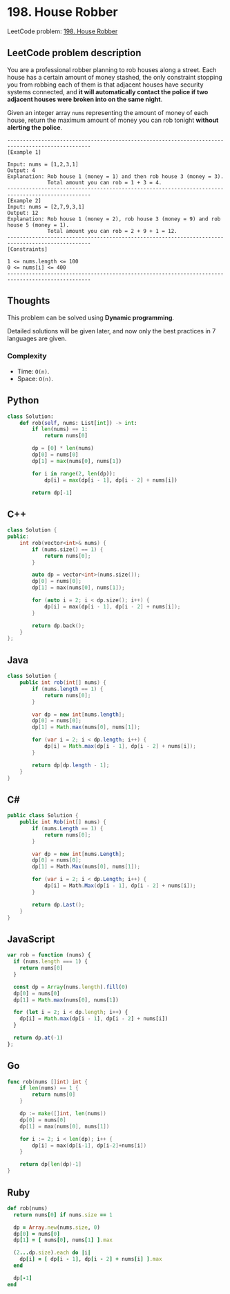 # 198. House Robber
LeetCode problem: [198. House Robber](https://leetcode.com/problems/house-robber/)

## LeetCode problem description
You are a professional robber planning to rob houses along a street. Each house has a certain amount of money stashed, the only constraint stopping you from robbing each of them is that adjacent houses have security systems connected, and **it will automatically contact the police if two adjacent houses were broken into on the same night**.

Given an integer array `nums` representing the amount of money of each house, return the maximum amount of money you can rob tonight **without alerting the police**.
```
-------------------------------------------------------------------------------------------------
[Example 1]

Input: nums = [1,2,3,1]
Output: 4
Explanation: Rob house 1 (money = 1) and then rob house 3 (money = 3).
             Total amount you can rob = 1 + 3 = 4.
-------------------------------------------------------------------------------------------------
[Example 2]
Input: nums = [2,7,9,3,1]
Output: 12
Explanation: Rob house 1 (money = 2), rob house 3 (money = 9) and rob house 5 (money = 1).
             Total amount you can rob = 2 + 9 + 1 = 12.
-------------------------------------------------------------------------------------------------
[Constraints]

1 <= nums.length <= 100
0 <= nums[i] <= 400
-------------------------------------------------------------------------------------------------
```

## Thoughts
This problem can be solved using **Dynamic programming**.

Detailed solutions will be given later, and now only the best practices in 7 languages are given.

### Complexity
* Time: `O(n)`.
* Space: `O(n)`.

## Python
```python
class Solution:
    def rob(self, nums: List[int]) -> int:
        if len(nums) == 1:
            return nums[0]

        dp = [0] * len(nums)
        dp[0] = nums[0]
        dp[1] = max(nums[0], nums[1])

        for i in range(2, len(dp)):
            dp[i] = max(dp[i - 1], dp[i - 2] + nums[i])

        return dp[-1]
```

## C++
```cpp
class Solution {
public:
    int rob(vector<int>& nums) {
        if (nums.size() == 1) {
            return nums[0];
        }

        auto dp = vector<int>(nums.size());
        dp[0] = nums[0];
        dp[1] = max(nums[0], nums[1]);

        for (auto i = 2; i < dp.size(); i++) {
            dp[i] = max(dp[i - 1], dp[i - 2] + nums[i]);
        }

        return dp.back();
    }
};
```

## Java
```java
class Solution {
    public int rob(int[] nums) {
        if (nums.length == 1) {
            return nums[0];
        }

        var dp = new int[nums.length];
        dp[0] = nums[0];
        dp[1] = Math.max(nums[0], nums[1]);

        for (var i = 2; i < dp.length; i++) {
            dp[i] = Math.max(dp[i - 1], dp[i - 2] + nums[i]);
        }

        return dp[dp.length - 1];
    }
}
```

## C#
```c#
public class Solution {
    public int Rob(int[] nums) {
        if (nums.Length == 1) {
            return nums[0];
        }

        var dp = new int[nums.Length];
        dp[0] = nums[0];
        dp[1] = Math.Max(nums[0], nums[1]);

        for (var i = 2; i < dp.Length; i++) {
            dp[i] = Math.Max(dp[i - 1], dp[i - 2] + nums[i]);
        }

        return dp.Last();
    }
}
```

## JavaScript
```javascript
var rob = function (nums) {
  if (nums.length === 1) {
    return nums[0]
  }

  const dp = Array(nums.length).fill(0)
  dp[0] = nums[0]
  dp[1] = Math.max(nums[0], nums[1])

  for (let i = 2; i < dp.length; i++) {
    dp[i] = Math.max(dp[i - 1], dp[i - 2] + nums[i])
  }

  return dp.at(-1)
};
```

## Go
```go
func rob(nums []int) int {
    if len(nums) == 1 {
        return nums[0]
    }

    dp := make([]int, len(nums))
    dp[0] = nums[0]
    dp[1] = max(nums[0], nums[1])

    for i := 2; i < len(dp); i++ {
        dp[i] = max(dp[i-1], dp[i-2]+nums[i])
    }

    return dp[len(dp)-1]
}
```

## Ruby
```ruby
def rob(nums)
  return nums[0] if nums.size == 1

  dp = Array.new(nums.size, 0)
  dp[0] = nums[0]
  dp[1] = [ nums[0], nums[1] ].max

  (2...dp.size).each do |i|
    dp[i] = [ dp[i - 1], dp[i - 2] + nums[i] ].max
  end

  dp[-1]
end
```
